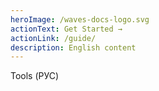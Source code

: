 ```yaml
---
heroImage: /waves-docs-logo.svg
actionText: Get Started →
actionLink: /guide/
description: English content
---
```

Tools  (РУС)
<!---
your comment goes here
and here
-->
